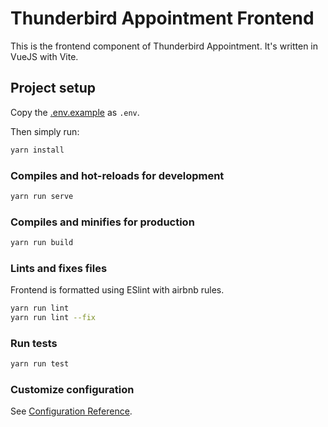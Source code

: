 # Thunderbird Appointment Frontend

This is the frontend component of Thunderbird Appointment. It's written in VueJS with Vite.

## Project setup

Copy the [.env.example](.env.example) as `.env`.

Then simply run:

```bash
yarn install
```

### Compiles and hot-reloads for development

```bash
yarn run serve
```

### Compiles and minifies for production

```bash
yarn run build
```

### Lints and fixes files

Frontend is formatted using ESlint with airbnb rules.

```bash
yarn run lint
yarn run lint --fix
```

### Run tests

```bash
yarn run test
```

### Customize configuration

See [Configuration Reference](https://cli.vuejs.org/config/).
